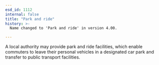 ```yaml
---
esd_id: 1112
internal: false
title: "Park and ride"
history: >-
  Name changed to 'Park and ride' in version 4.00.

---
```


A local authority may provide park and ride facilities, which enable commuters to leave their personal vehicles in a designated car park and transfer to public transport facilities.

